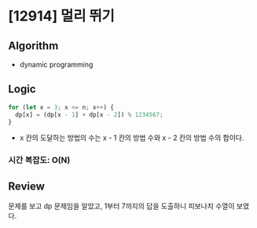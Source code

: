 # [12914] 멀리 뛰기

## Algorithm

- dynamic programming

## Logic

```js
for (let x = 3; x <= n; x++) {
  dp[x] = (dp[x - 1] + dp[x - 2]) % 1234567;
}
```

- x 칸의 도달하는 방법의 수는 x - 1 칸의 방법 수와 x - 2 칸의 방법 수의 합이다.

### 시간 복잡도: O(N)

## Review

문제를 보고 dp 문제임을 알았고, 1부터 7까지의 답을 도출하니 피보나치 수열이 보였다.
